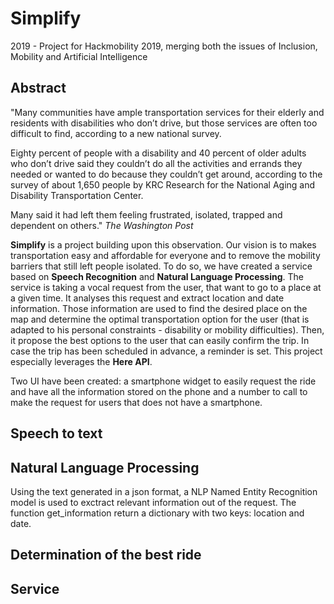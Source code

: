 # Simplify
2019 - Project for Hackmobility 2019, merging both the issues of Inclusion, Mobility and Artificial Intelligence 

## Abstract 

"Many communities have ample transportation services for their elderly and residents with disabilities who don’t drive, but those services are often too difficult to find, according to a new national survey.

Eighty percent of people with a disability and 40 percent of older adults who don’t drive said they couldn’t do all the activities and errands they needed or wanted to do because they couldn’t get around, according to the survey of about 1,650 people by KRC Research for the National Aging and Disability Transportation Center.

Many said it had left them feeling frustrated, isolated, trapped and dependent on others."
*The Washington Post*

**Simplify** is a project building upon this observation. Our vision is to makes transportation easy and affordable for everyone and to remove the mobility barriers that still left people isolated. To do so, we have created a service based on **Speech Recognition** and **Natural Language Processing**. The service is taking a vocal request from the user, that want to go to a place at a given time. It analyses this request and extract location and date information. Those information are used to find the desired place on the map and determine the optimal transportation option for the user (that is adapted to his personal constraints - disability or mobility difficulties). Then, it propose the best options to the user that can easily confirm the trip. In case the trip has been scheduled in advance, a reminder is set. This project especially leverages the **Here API**. 

Two UI have been created: a smartphone widget to easily request the ride and have all the information stored on the phone and a number to call to make the request for users that does not have a smartphone. 

## Speech to text

## Natural Language Processing

Using the text generated in a json format, a NLP Named Entity Recognition model is used to exctract relevant information out of the request. The function get_information return a dictionary with two keys: location and date. 

## Determination of the best ride

## Service



